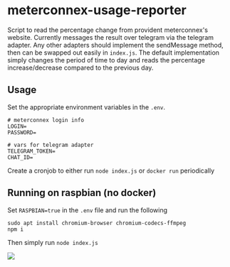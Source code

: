 # meterconnex-usage-reporter

Script to read the percentage change from provident meterconnex's website. Currently messages the result over telegram via the telegram adapter. Any other adapters should implement the sendMessage method, then can be swapped out easily in `index.js`. The default implementation simply changes the period of time to day and reads the percentage increase/decrease compared to the previous day.

## Usage

Set the appropriate environment variables in the `.env`.
```
# meterconnex login info
LOGIN=
PASSWORD=

# vars for telegram adapter
TELEGRAM_TOKEN=
CHAT_ID=

```
Create a cronjob to either run `node index.js` or `docker run` periodically


## Running on raspbian (no docker)

Set `RASPBIAN=true` in the `.env` file and run the following

```
sudo apt install chromium-browser chromium-codecs-ffmpeg
npm i
```
Then simply run `node index.js`

<img src="https://i.imgur.com/YU2m7e0.png" />
